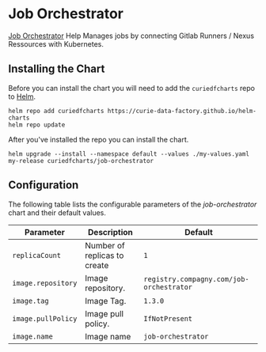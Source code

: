 # Job Orchestrator

[Job Orchestrator](https://github.com/curie-data-factory/job-orchestrator) Help Manages jobs by connecting Gitlab Runners / Nexus Ressources with Kubernetes.

## Installing the Chart

Before you can install the chart you will need to add the `curiedfcharts` repo to [Helm](https://helm.sh/).

```shell
helm repo add curiedfcharts https://curie-data-factory.github.io/helm-charts
helm repo update
```

After you've installed the repo you can install the chart.

```shell
helm upgrade --install --namespace default --values ./my-values.yaml my-release curiedfcharts/job-orchestrator
```

## Configuration

The following table lists the configurable parameters of the _job-orchestrator_ chart and their default values.

| Parameter          	| Description                  	| Default                                  	|
|--------------------	|------------------------------	|------------------------------------------	|
| `replicaCount`     	| Number of replicas to create 	| `1`                                      	|
| `image.repository` 	| Image repository.            	| `registry.compagny.com/job-orchestrator` 	|
| `image.tag`        	| Image Tag.                   	| `1.3.0`                                  	|
| `image.pullPolicy` 	| Image pull policy.           	| `IfNotPresent`                           	|
| `image.name`       	| Image name                   	| `job-orchestrator`                       	|
